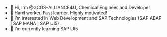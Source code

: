 - 👋 Hi, I’m @GCOS-ALLIANCE4U, Chemical Engineer and Developer
- 💞️ Hard worker, Fast learner, Highly motivated! 
- 👀 I’m interested in Web Development and SAP Technologies (SAP ABAP | SAP HANA | SAP UI5)
- 🌱 I’m currently learning SAP UI5



